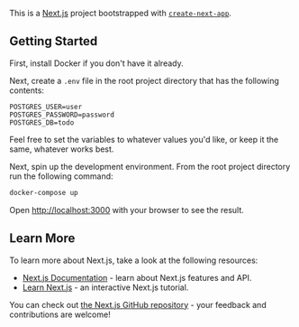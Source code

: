 This is a [Next.js](https://nextjs.org/) project bootstrapped with [`create-next-app`](https://github.com/vercel/next.js/tree/canary/packages/create-next-app).

## Getting Started

First, install Docker if you don't have it already.

Next, create a `.env` file in the root project directory that has the following contents:

```
POSTGRES_USER=user
POSTGRES_PASSWORD=password
POSTGRES_DB=todo
```

Feel free to set the variables to whatever values you'd like, or keep it the same, whatever works best.

Next, spin up the development environment. From the root project directory run the following command:

```bash
docker-compose up
```

Open [http://localhost:3000](http://localhost:3000) with your browser to see the result.

## Learn More

To learn more about Next.js, take a look at the following resources:

- [Next.js Documentation](https://nextjs.org/docs) - learn about Next.js features and API.
- [Learn Next.js](https://nextjs.org/learn) - an interactive Next.js tutorial.

You can check out [the Next.js GitHub repository](https://github.com/vercel/next.js/) - your feedback and contributions are welcome!
